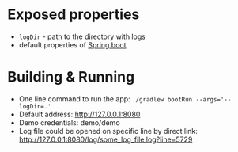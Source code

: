 # Exposed properties
* `logDir` - path to the directory with logs 
* default properties of [Spring boot](https://docs.spring.io/spring-boot/docs/current/reference/html/appendix-application-properties.html)
# Building & Running
* One line command to run the app: `./gradlew bootRun --args='--logDir=.'`
* Default address: http://127.0.0.1:8080 
* Demo credentials: demo/demo
* Log file could be opened on specific line by direct link: http://127.0.0.1:8080/log/some_log_file.log?line=5729